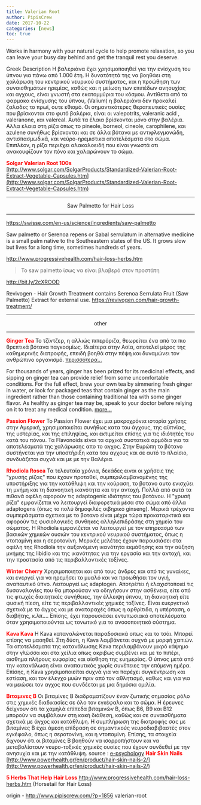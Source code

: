 ```yaml
---
title: Valerian Root
author: PipisCrew
date: 2017-10-22
categories: [news]
toc: true
---
```


Works in harmony with your natural cycle to help promote relaxation, so you can leave your busy day behind and get the tranquil rest you deserve.

Greek Description
H βαλεριάνα έχει χρησιμοποιηθεί για την ενίσχυση του ύπνου για πάνω από 1.000 έτη. Η δυνατότητά της να βοηθάει στη χαλάρωση του κεντρικού νευρικού συστήματος, και η προώθηση των συναισθημάτων ηρεμίας, καθώς και η μείωση των επιπέδων ανησυχίας και αγχους, είναι γνωστή στα εκατομμύρια του κόσμου.
Αντίθετα από τα φαρμακα ενίσχυσης του ύπνου, (Valium) η βαλεριάνα δεν προκαλεί ζαλαδες το πρωί, ουτε εθισμό. Οι σημαντικότερες θεραπευτικές ουσίες που βρίσκονται στο φυτό βαλέρια, είναι οι valepotrits, valeranic acid , valeranone, και valereal. Αυτά τα έλαια βρίσκονται μόνο στην βαλέρια. Αλλα έλαια στη ρίζα όπως το pineole, borneol, cineole, carophilene, και azulene συνήθως βρίσκονται και σε άλλα βότανα με αντιφλεγμονώδη, αντισπασμωδικά, και νεύρο-ηρεμιστικα αποτελέσματα στο σώμα. Επιπλέον, η ρίζα περιέχει αλακαλοειδή που είναι γνωστά οτι ανακουφίζουν τον πόνο και χαλαρώνουν το σώμα.

<span style="color: #ff0000;">**Solgar Valerian Root 100s**</span>
[http://www.solgar.com/SolgarProducts/Standardized-Valerian-Root-Extract-Vegetable-Capsules.htm](http://www.solgar.com/SolgarProducts/Standardized-Valerian-Root-Extract-Vegetable-Capsules.htm)

* * *

<center>Saw Palmetto for Hair Loss</center>

* * *

https://swisse.com/en-us/science/ingredients/saw-palmetto

Saw palmetto or Serenoa repens or Sabal serrulatum in alternative medicine is a small palm native to the Southeastern states of the US. It grows slow but lives for a long time, sometimes hundreds of years.

http://www.progressivehealth.com/hair-loss-herbs.htm

> To saw palmetto ίσως να είναι βλαβερό στον προστάτη

http://bit.ly/2cXROOD

Revivogen - Hair Growth Treatment contains Serenoa Serrulata Fruit (Saw Palmetto) Extract for external use.
https://revivogen.com/hair-growth-treatment/

* * *

<center>other</center>

* * *

<span style="color: #ff0000;">**Ginger Tea**</span>
Το τζίντζερ, η αλλιώς πιπερόριζα, θεωρείται ένα από τα πιο θρεπτικά βότανα παγκοσμίως. Ιδιαίτερα στην Ασία, αποτελεί μέρος της καθημερινής διατροφής, επειδή βοηθά στην πέψη και δυναμώνει τον ανθρώπινο οργανισμό. [περισσότερα...](http://medlabgr.blogspot.com/2013/05/blog-post_22.html)

For thousands of years, ginger has been prized for its medicinal effects, and sipping on ginger tea can provide relief from some uncomfortable conditions. For the full effect, brew your own tea by simmering fresh ginger in water, or look for packaged teas that contain ginger as the main ingredient rather than those containing traditional tea with some ginger flavor. As healthy as ginger tea may be, speak to your doctor before relying on it to treat any medical condition. [more...](http://www.livestrong.com/article/272999-benefits-of-drinking-ginger-tea/)

<span style="color: #ff0000;">**Passion Flower**</span>
Το Passion Flower έχει μια μακροχρόνια ιστορία χρήσης
στην Αμερική, χρησιμοποιείται συνήθως κατα του άγχους, της αϋπνίας, της υστερίας, και της επιληψίας, και εκτιμείται επίσης για τις ιδιότητές του κατά του πόνου.
Τα Flavonoids είναι τα αρχικά συστατικά αρμόδια για τα αποτελέσματά της χαλάρωσης απο το αγχος. Στην Ευρώπη το βότανο συστήνεται για την υποστήριξη κατα του αγχους και σε αυτό το πλαίσιο, συνδυάζεται συχνά και με με την Βαλέρια.

<span style="color: #ff0000;">**Rhodiola Rosea**</span>
Τα τελευταία χρόνια, δεκάδες ειναι οι χρήσεις της \"χρυσής ρίζας\" που έχουν προταθεί, συμπεριλαμβανομένης της υποστήριξης για την κατάθλιψη και την κούραση, το βοτανο αυτο ενισχύει τη μνήμη και τη διανοητική ικανότητα και την αντοχή. Πολλά από αυτά τα πιθανά οφέλη αφορούν τις adaptogenic ιδιότητες του βοτάνου. Η \"χρυσή ρίζα\" εμφανίζεται να λειτουργεί διαφορετικά μέσα στο σώμα από άλλα adaptogens (όπως το πολύ δημοφιλές σιβηρικό ginseng). Μερικά τρέχοντα συμπεράσματα σχετικα με το βοτανο είναι μέχρι τώρα προκαταρκτικά και αφορούν τις φυσιολογικές συνθηκες αλληλεπιδράσης στη χημεία του σώματος. Η Rhodiola εμφανίζεται να λειτουργεί με τον επηρεασμό των βασικών χημικών ουσιών του κεντρικού νευρικού συστήματος, όπως η ντοπαμίνη και η σεροτονίνη. Μερικές μελέτες έχουν παρουσιάσει στα οφέλη της Rhodiola την αυξανόμενη ικανότητα εκμάθησης και την αύξηση μνήμης της libidio και της ικανότητας για την εργασία και την αντοχή, και την προστασία από τις περιβαλλοντικές τοξίνες.

<span style="color: #ff0000;">**Winter Cherry**</span>
Χρησιμοποιηται και από τους άνδρες και από τις γυναίκες, και ενεργεί για να ηρεμήσει το μυαλό και να προωθήσει τον υγιή, αναπαυτικό ύπνο. Λειτουργεί ως adaptogen. Αποτρέπει ή ελαχιστοποιεί τις δυσαναλογίες που θα μπορούσαν να οδηγήσουν στην ασθένεια, είτε από τις φτωχές διαιτητικές συνήθειες, την έλλειψη ύπνου, τη διανοητική είτε φυσική πίεση, είτε τις περιβαλλοντικές χημικές τοξίνες. Είναι ευεργετικό σχετικά με το άγχος και με αναταραχές όπως η αρθρίτιδα, η υπέρταση, ο διαβήτης, κ.λπ.... Επίσης, έχει παρουσιάσει εντυπωσιακά αποτελέσματα όταν χρησιμοποιούνται ως τονωτικό για το ανοσοποιητικό σύστημα.

<span style="color: #ff0000;">**Kava Kava**</span>
Η Kava καταναλώνεται παραδοσιακά oπως και το τσάι. Μπορεί επίσης να μασηθεί. Στη δύση, η Kava λαμβάνεται συχνά με μορφή χαπιών. Τα αποτελέσματα της κατανάλωσης Kava περιλαμβάνουν μικρό κάψημο στην γλώσσα και στα χείλια οπως ακριβως συμβένει και με το πιπέρι, αισθημα πλήρους ευφορίας και αίσθηση της ευημερίας. Ο ύπνος μετά από την κατανάλωση είναι αναπαυτικός χωρίς συνέπειες την επόμενη ημέρα. Επίσης, η Kava χρησιμοποιείται συχνά για να παρέχει συγκέντρωση και εστίαση, και τον έλεγχο μυών πριν από τον αθλητισμό, καθως και για για να μειώσει τον αγχος που συνδέεται με μια δημόσια ομιλία.

<span style="color: #ff0000;">**Βιταμινες Β**</span>
Οι βιταμίνες B διαδραματίζουν έναν ζωτικής σημασίας ρόλο στις χημικές διαδικασίες σε όλο τον εγκέφαλο και το σώμα. Η έρευνες δείχνουν ότι τα χαμηλά επίπεδα βιταμινών Β, όπως B6, B9 και B12 μπορούν να συμβάλουν στη κακή διάθεση, καθώς και σε συναισθήματα σχετικά με άγχος και κατάθλιψη. Η συμπλήρωση της διατροφής σας με βιταμίνες Β έχει άμεση επίδραση σε σημαντικούς νευροδιαβιβαστές στον εγκέφαλο, όπως η σεροτονίνη, και η ντοπαμίνη. Επίσης, τα στοιχεία διχνουν ότι οι βιταμίνες Β βοηθούν να ισορροπήστουν και να μεταβολίστουν νευρο-τοξικές χημικές ουσίες που έχουν συνδεθεί με την ανησυχία και με την κατάθλιψη.
source : [e-psychology](http://www.e-psychology.gr/forum/showthread.php?542-%CE%92%CE%BF%CF%84%CE%B1%CE%BD%CE%B1-%CE%BA%CE%B1%CE%B9-%CE%B2%CE%B9%CF%84%CE%B1%CE%BC%CE%B9%CE%BD%CE%B5%CF%82-%CE%BA%CE%B1%CF%84%CE%B1-%CF%84%CE%BF%CF%85-%CE%B1%CE%B3%CF%87%CE%BF%CF%85%CF%82)
<span style="color: #ff0000;">**Hair Skin Nails**</span>
[http://www.powerhealth.gr/en/product/hair-skin-nails-2/](http://www.powerhealth.gr/en/product/hair-skin-nails-2/)

<span style="color: #ff0000;">**5 Herbs That Help Hair Loss**</span>
http://www.progressivehealth.com/hair-loss-herbs.htm (Horsetail for Hair Loss)

origin - http://www.pipiscrew.com/?p=1856 valerian-root